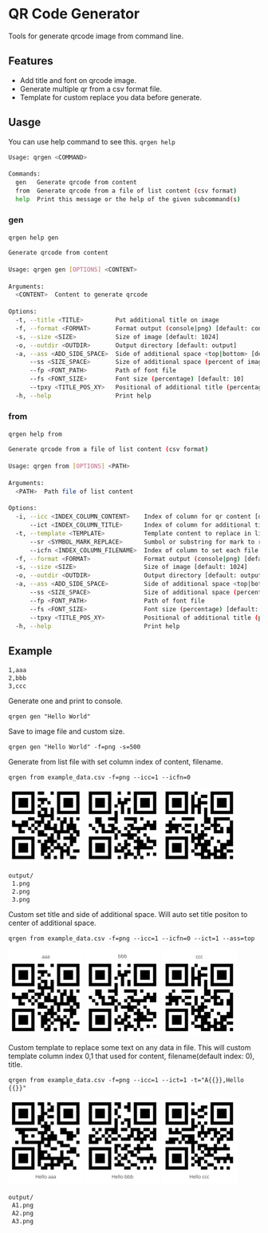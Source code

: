 # QR Code Generator
Tools for generate qrcode image from command line.

## Features
- Add title and font on qrcode image.
- Generate multiple qr from a csv format file.
- Template for custom replace you data before generate.

## Uasge
You can use help command to see this.
`qrgen help`
```bash
Usage: qrgen <COMMAND>

Commands:
  gen   Generate qrcode from content
  from  Generate qrcode from a file of list content (csv format)
  help  Print this message or the help of the given subcommand(s)
```

### gen
`qrgen help gen`
```bash
Generate qrcode from content

Usage: qrgen gen [OPTIONS] <CONTENT>

Arguments:
  <CONTENT>  Content to generate qrcode

Options:
  -t, --title <TITLE>         Put additional title on image
  -f, --format <FORMAT>       Format output (console|png) [default: console]
  -s, --size <SIZE>           Size of image [default: 1024]
  -o, --outdir <OUTDIR>       Output directory [default: output]
  -a, --ass <ADD_SIDE_SPACE>  Side of additional space <top|bottom> [default: bottom]
      --ss <SIZE_SPACE>       Size of additional space (percent of image size) [default: 15]
      --fp <FONT_PATH>        Path of font file
      --fs <FONT_SIZE>        Font size (percentage) [default: 10]
      --tpxy <TITLE_POS_XY>   Positional of additional title (percentage), Empty this will center of additional space
  -h, --help                  Print help
```

### from
`qrgen help from`
```bash
Generate qrcode from a file of list content (csv format)

Usage: qrgen from [OPTIONS] <PATH>

Arguments:
  <PATH>  Path file of list content

Options:
  -i, --icc <INDEX_COLUMN_CONTENT>    Index of column for qr content [default: 0]
      --ict <INDEX_COLUMN_TITLE>      Index of column for additional title
  -t, --template <TEMPLATE>           Template content to replace in list. use `,` for each column eg. `hello {{}}!,,col-3-{{}}` [default: {{}}]
      --sr <SYMBOL_MARK_REPLACE>      Sumbol or substring for mark to replace on templete [default: {{}}]
      --icfn <INDEX_COLUMN_FILENAME>  Index of column to set each file name [default: 0]
  -f, --format <FORMAT>               Format output (console|png) [default: console]
  -s, --size <SIZE>                   Size of image [default: 1024]
  -o, --outdir <OUTDIR>               Output directory [default: output]
  -a, --ass <ADD_SIDE_SPACE>          Side of additional space <top|bottom> [default: bottom]
      --ss <SIZE_SPACE>               Size of additional space (percent of image size) [default: 15]
      --fp <FONT_PATH>                Path of font file
      --fs <FONT_SIZE>                Font size (percentage) [default: 10]
      --tpxy <TITLE_POS_XY>           Positional of additional title (percentage), Empty this will center of additional space
  -h, --help                          Print help
```

## Example
```
1,aaa
2,bbb
3,ccc
```
Generate one and print to console.
```
qrgen gen "Hello World"
```

Save to image file and custom size.
```
qrgen gen "Hello World" -f=png -s=500
```

Generate from list file with set column index of content, filename.
```
qrgen from example_data.csv -f=png --icc=1 --icfn=0
```
![1.png](https://raw.githubusercontent.com/angkarn/qrgen/b29a9bd879691c95664bb18cfbc991fa7e20b6bc/example/assets/from%20example_data.csv%20-f%3Dpng%20--icc%3D1%20--icfn%3D0/1.jpg) ![2.png](https://raw.githubusercontent.com/angkarn/qrgen/b29a9bd879691c95664bb18cfbc991fa7e20b6bc/example/assets/from%20example_data.csv%20-f%3Dpng%20--icc%3D1%20--icfn%3D0/2.jpg) ![3.png](https://raw.githubusercontent.com/angkarn/qrgen/b29a9bd879691c95664bb18cfbc991fa7e20b6bc/example/assets/from%20example_data.csv%20-f%3Dpng%20--icc%3D1%20--icfn%3D0/3.jpg)
```
output/
 1.png
 2.png
 3.png
```

Custom set title and side of additional space. Will auto set title positon to center of additional space.
```
qrgen from example_data.csv -f=png --icc=1 --icfn=0 --ict=1 --ass=top
```
![1.png](https://raw.githubusercontent.com/angkarn/qrgen/b29a9bd879691c95664bb18cfbc991fa7e20b6bc/example/assets/from%20example_data.csv%20-f%3Dpng%20--icc%3D1%20--icfn%3D0%20--ict%3D1%20--ass%3Dtop/1.jpg) ![2.png](https://raw.githubusercontent.com/angkarn/qrgen/b29a9bd879691c95664bb18cfbc991fa7e20b6bc/example/assets/from%20example_data.csv%20-f%3Dpng%20--icc%3D1%20--icfn%3D0%20--ict%3D1%20--ass%3Dtop/2.jpg) ![3.png](https://raw.githubusercontent.com/angkarn/qrgen/b29a9bd879691c95664bb18cfbc991fa7e20b6bc/example/assets/from%20example_data.csv%20-f%3Dpng%20--icc%3D1%20--icfn%3D0%20--ict%3D1%20--ass%3Dtop/3.jpg)

Custom template to replace some text on any data in file. This will custom template column index 0,1 that used for content, filename(default index: 0), title.
```
qrgen from example_data.csv -f=png --icc=1 --ict=1 -t="A{{}},Hello {{}}"
```
![A1.png](https://raw.githubusercontent.com/angkarn/qrgen/main/example/assets/from%20example_data.csv%20-f%3Dpng%20--icc%3D1%20--ict%3D1%20-t%3D%22A%7B%7B%7D%7D%2CHello%20%7B%7B%7D%7D%22/A1.jpg) ![A2.png](https://raw.githubusercontent.com/angkarn/qrgen/main/example/assets/from%20example_data.csv%20-f%3Dpng%20--icc%3D1%20--ict%3D1%20-t%3D%22A%7B%7B%7D%7D%2CHello%20%7B%7B%7D%7D%22/A2.jpg) ![A3.png](https://raw.githubusercontent.com/angkarn/qrgen/main/example/assets/from%20example_data.csv%20-f%3Dpng%20--icc%3D1%20--ict%3D1%20-t%3D%22A%7B%7B%7D%7D%2CHello%20%7B%7B%7D%7D%22/A3.jpg)
```
output/
 A1.png
 A2.png
 A3.png
```



